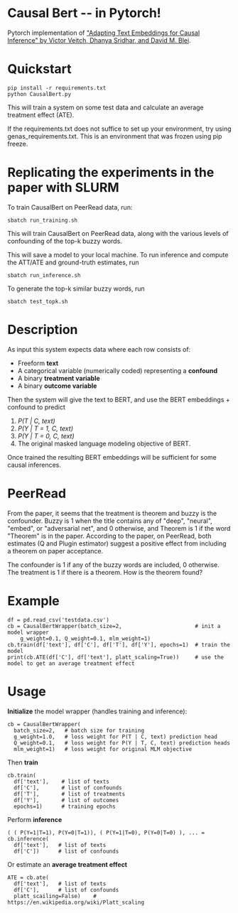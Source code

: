 # Causal Bert -- in Pytorch!
Pytorch implementation of ["Adapting Text Embeddings for Causal Inference" by Victor Veitch, Dhanya Sridhar, and David M. Blei](https://arxiv.org/pdf/1905.12741.pdf). 

# Quickstart

```
pip install -r requirements.txt
python CausalBert.py
```

This will train a system on some test data and calculate an average treatment effect (ATE). 

If the requirements.txt does not suffice to set up your environment, try using genas_requirements.txt. This is an environment that was frozen using pip freeze.

# Replicating the experiments in the paper with SLURM
To train CausalBert on PeerRead data, run:
```
sbatch run_training.sh
```

This will train CausalBert on PeerRead data, along with the various levels of confounding of the top-k buzzy words.

This will save a model to your local machine. To run inference and compute the ATT/ATE and ground-truth estimates, run
```
sbatch run_inference.sh
```

To generate the top-k similar buzzy words, run
```
sbatch test_topk.sh
```

# Description

As input this system expects data where each row consists of:
* Freeform **text**
* A categorical variable (numerically coded) representing a **confound**
* A binary **treatment variable**
* A binary **outcome variable**

Then the system will give the text to BERT, and use the BERT embeddings + confound to predict
1) _P(T | C, text)_ 
2) _P(Y | T = 1, C, text)_
3) _P(Y | T = 0, C, text)_
4) The original masked language modeling objective of BERT. 

Once trained the resulting BERT embeddings will be sufficient for some causal inferences. 

# PeerRead
From the paper, it seems that the treatment is theorem and buzzy is the confounder. Buzzy is 1 when the title contains any of "deep", "neural", "embed", or "adversarial net", and 0 otherwise, and Theorem is 1 if the word "Theorem" is in the paper. According to the paper, on PeerRead, both estimates (Q and Plugin estimator) suggest a positive effect from including a theorem on paper acceptance.

The confounder is 1 if any of the buzzy words are included, 0 otherwise.
The treatment is 1 if there is a theorem. How is the theorem found?

# Example

```
df = pd.read_csv('testdata.csv')            
cb = CausalBertWrapper(batch_size=2,                       # init a model wrapper
    g_weight=0.1, Q_weight=0.1, mlm_weight=1)
cb.train(df['text'], df['C'], df['T'], df['Y'], epochs=1)  # train the model
print(cb.ATE(df['C'], df['text'], platt_scaling=True))     # use the model to get an average treatment effect
```


# Usage

**Initialize** the model wrapper (handles training and inference):

```    
cb = CausalBertWrapper(
  batch_size=2,   # batch size for training
  g_weight=1.0,   # loss weight for P(T | C, text) prediction head
  Q_weight=0.1,   # loss weight for P(Y | T, C, text) prediction heads
  mlm_weight=1)   # loss weight for original MLM objective
```

Then **train**
```
cb.train(
  df['text'],    # list of texts
  df['C'],       # list of confounds
  df['T'],       # list of treatments
  df['Y'],       # list of outcomes
  epochs=1)      # training epochs
```

Perform **inference**

```
( ( P(Y=1|T=1), P(Y=0|T=1)), ( P(Y=1|T=0), P(Y=0|T=0) ), ... =  cb.inference(
  df['text'],   # list of texts
  df['C'])      # list of confounds
```

Or estimate an **average treatment effect**

```
ATE = cb.ate(
  df['text'],   # list of texts
  df['C'],      # list of confounds
  platt_scailing=False)    # https://en.wikipedia.org/wiki/Platt_scaling
```


